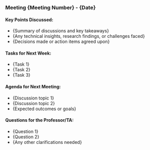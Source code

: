 ### Meeting {Meeting Number} - {Date}

#### Key Points Discussed:
- {Summary of discussions and key takeaways}
- {Any technical insights, research findings, or challenges faced}
- {Decisions made or action items agreed upon}

#### Tasks for Next Week:
- {Task 1}
- {Task 2}
- {Task 3}

#### Agenda for Next Meeting:
- {Discussion topic 1}
- {Discussion topic 2}
- {Expected outcomes or goals}

#### Questions for the Professor/TA:
- {Question 1}
- {Question 2}
- {Any other clarifications needed}
